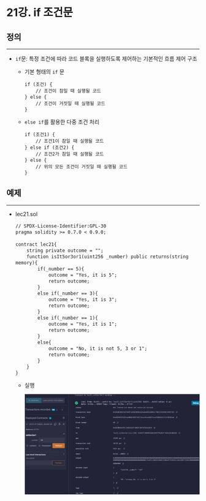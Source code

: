 # 21강. if 조건문

## 정의

---

- `if`문: 특정 조건에 따라 코드 블록을 실행하도록 제어하는 기본적인 흐름 제어 구조
    - 기본 형태의 `if` 문
        
        ```solidity
        if (조건) {
            // 조건이 참일 때 실행될 코드
        } else {
            // 조건이 거짓일 때 실행될 코드
        }
        ```
        
    - `else if`를 활용한 다중 조건 처리
        
        ```solidity
        if (조건1) {
            // 조건1이 참일 때 실행될 코드
        } else if (조건2) {
            // 조건2가 참일 때 실행될 코드
        } else {
            // 위의 모든 조건이 거짓일 때 실행될 코드
        }
        ```
        

## 예제

---

- lec21.sol
    
    ```solidity
    // SPDX-License-Identifier:GPL-30
    pragma solidity >= 0.7.0 < 0.9.0;
    
    contract lec21{
        string private outcome = "";
        function isIt5or3or1(uint256 _number) public returns(string memory){
            if(_number == 5){
                outcome = "Yes, it is 5";
                return outcome;
            }
            else if(_number == 3){
                outcome = "Yes, it is 3";
                return outcome;
            }
            else if(_number == 1){
                outcome = "Yes, it is 1";
                return outcome;
            }
            else{
                outcome = "No, it is not 5, 3 or 1";
                return outcome;
            }
        }
    }
    ```
    
    - 실행
        
        ![image.png](./image/21/image.png)
